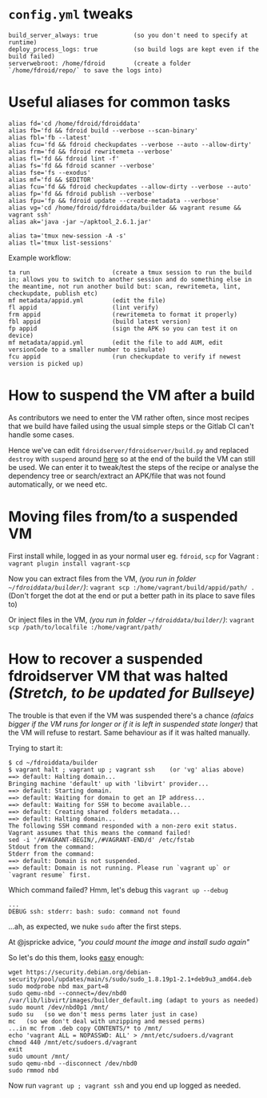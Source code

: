 # `config.yml` tweaks
```
build_server_always: true          (so you don't need to specify at runtime)
deploy_process_logs: true          (so build logs are kept even if the build failed)
serverwebroot: /home/fdroid        (create a folder `/home/fdroid/repo/` to save the logs into)
```

# Useful aliases for common tasks

```
alias fd='cd /home/fdroid/fdroiddata'
alias fb='fd && fdroid build --verbose --scan-binary'
alias fbl='fb --latest'
alias fcu='fd && fdroid checkupdates --verbose --auto --allow-dirty'
alias frm='fd && fdroid rewritemeta --verbose'
alias fl='fd && fdroid lint -f'
alias fs='fd && fdroid scanner --verbose'
alias fse='fs --exodus'
alias mf='fd && $EDITOR'
alias fcu='fd && fdroid checkupdates --allow-dirty --verbose --auto'
alias fp='fd && fdroid publish --verbose'
alias fpu='fp && fdroid update --create-metadata --verbose'
alias vg='cd /home/fdroid/fdroiddata/builder && vagrant resume && vagrant ssh'
alias ak='java -jar ~/apktool_2.6.1.jar'

alias ta='tmux new-session -A -s'
alias tl='tmux list-sessions'
```

Example workflow:
```
ta run                       (create a tmux session to run the build in; allows you to switch to another session and do something else in the meantime, not run another build but: scan, rewritemeta, lint, checkupdate, publish etc)
mf metadata/appid.yml        (edit the file)
fl appid                     (lint verify)
frm appid                    (rewritemeta to format it properly)
fbl appid                    (build latest version)
fp appid                     (sign the APK so you can test it on device)
mf metadata/appid.yml        (edit the file to add AUM, edit versionCode to a smaller number to simulate)
fcu appid                    (run checkupdate to verify if newest version is picked up)
```

# How to suspend the VM after a build

As contributors we need to enter the VM rather often, since most recipes that we build have failed using the usual simple steps or the Gitlab CI can't handle some cases.

Hence we've can edit `fdroidserver/fdroidserver/build.py` and replaced `destroy` with `suspend` around [here](https://gitlab.com/fdroid/fdroidserver/-/blob/8267fb2cafe4fd5f517f27ea4d2646e7f1ff4ef2/fdroidserver/build.py#L304-L305) so at the end of the build the VM can still be used. We can enter it to tweak/test the steps of the recipe or analyse the dependency tree or search/extract an APK/file that was not found automatically, or we need etc.

# Moving files from/to a suspended VM

First install while, logged in as your normal user eg. `fdroid`, `scp` for Vagrant : `vagrant plugin install vagrant-scp`

Now you can extract files from the VM, _(you run in folder `~/fdroiddata/builder/`)_: `vagrant scp :/home/vagrant/build/appid/path/ .`   
(Don't forget the dot at the end or put a better path in its place to save files to)

Or inject files in the VM, _(you run in folder `~/fdroiddata/builder/`)_: `vagrant scp /path/to/localfile :/home/vagrant/path/`   

# How to recover a suspended fdroidserver VM that was halted _(Stretch, to be updated for Bullseye)_

The trouble is that even if the VM was suspended there's a chance _(afaics bigger if the VM runs for longer or if it is left in suspended state longer)_ that the VM will refuse to restart. Same behaviour as if it was halted manually.

Trying to start it:
```
$ cd ~/fdroiddata/builder
$ vagrant halt ; vagrant up ; vagrant ssh    (or 'vg' alias above)
==> default: Halting domain...
Bringing machine 'default' up with 'libvirt' provider...
==> default: Starting domain.
==> default: Waiting for domain to get an IP address...
==> default: Waiting for SSH to become available...
==> default: Creating shared folders metadata...
==> default: Halting domain...
The following SSH command responded with a non-zero exit status.
Vagrant assumes that this means the command failed!
sed -i '/#VAGRANT-BEGIN/,/#VAGRANT-END/d' /etc/fstab
Stdout from the command:
Stderr from the command:
==> default: Domain is not suspended.
==> default: Domain is not running. Please run `vagrant up` or `vagrant resume` first.
```

Which command failed? Hmm, let's debug this `vagrant up --debug`
```
...
DEBUG ssh: stderr: bash: sudo: command not found
```
...ah, as expected, we nuke `sudo` after the first steps.

At @jspricke advice, _"you could mount the image and install sudo again"_

So let's do this them, looks [easy](https://gist.github.com/shamil/62935d9b456a6f9877b5) enough:
```
wget https://security.debian.org/debian-security/pool/updates/main/s/sudo/sudo_1.8.19p1-2.1+deb9u3_amd64.deb
sudo modprobe nbd max_part=8
sudo qemu-nbd --connect=/dev/nbd0 /var/lib/libvirt/images/builder_default.img (adapt to yours as needed)
sudo mount /dev/nbd0p1 /mnt/
sudo su   (so we don't mess perms later just in case)
mc   (so we don't deal with unzipping and messed perms)
...in mc from .deb copy CONTENTS/* to /mnt/
echo 'vagrant ALL = NOPASSWD: ALL' > /mnt/etc/sudoers.d/vagrant 
chmod 440 /mnt/etc/sudoers.d/vagrant 
exit
sudo umount /mnt/
sudo qemu-nbd --disconnect /dev/nbd0
sudo rmmod nbd
```

Now run `vagrant up ; vagrant ssh` and you end up logged as needed.


